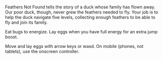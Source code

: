 Feathers Not Found tells the story of a duck whose family has flown away. Our poor duck, though, never grew the feathers needed to fly. Your job is to help the duck navigate five levels, collecting enough feathers to be able to fly and join its family. 

Eat bugs to energize. Lay eggs when you have full energy for an extra jump boost. 

Move and lay eggs with arrow keys or wasd. On mobile (phones, not tablets), use the onscreen controller.